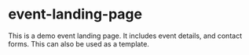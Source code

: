 # event-landing-page
This is a demo event landing page. It includes event details, and contact forms. This can also be used as a template.
